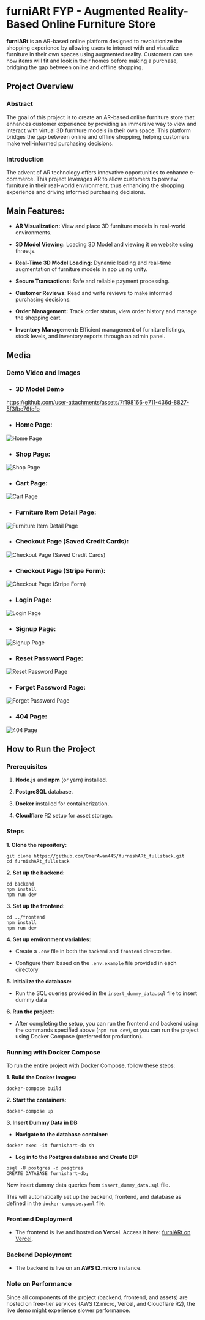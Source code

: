 

# furniARt FYP - Augmented Reality-Based Online Furniture Store

  

**furniARt** is an AR-based online platform designed to revolutionize the shopping experience by allowing users to interact with and visualize furniture in their own spaces using augmented reality. Customers can see how items will fit and look in their homes before making a purchase, bridging the gap between online and offline shopping.

## Project Overview

  

### Abstract

  

The goal of this project is to create an AR-based online furniture store that enhances customer experience by providing an immersive way to view and interact with virtual 3D furniture models in their own space. This platform bridges the gap between online and offline shopping, helping customers make well-informed purchasing decisions.

  

  

### Introduction

  

The advent of AR technology offers innovative opportunities to enhance e-commerce. This project leverages AR to allow customers to preview furniture in their real-world environment, thus enhancing the shopping experience and driving informed purchasing decisions.

  
  

## Main Features:

  

-  **AR Visualization:** View and place 3D furniture models in real-world environments.

  

-  **3D Model Viewing:** Loading 3D Model and viewing it on website using three.js.

  

-  **Real-Time 3D Model Loading:** Dynamic loading and real-time augmentation of furniture models in app using unity.

  

-  **Secure Transactions:** Safe and reliable payment processing.

  

-  **Customer Reviews**: Read and write reviews to make informed purchasing decisions.

  

-  **Order Management:** Track order status, view order history and manage the shopping cart.

  

-  **Inventory Management:** Efficient management of furniture listings, stock levels, and inventory reports through an admin panel.

  

## Media

  

### Demo Video and Images

  

-  ### 3D Model Demo
https://github.com/user-attachments/assets/7f198166-e711-436d-8827-5f3fbc76fcfb

-  ### Home Page:

![Home Page](./assets/demo-web-pages/Home.jpeg)

-  ### Shop Page:

![Shop Page](./assets/demo-web-pages/Shop.jpeg)

-  ### Cart Page:

![Cart Page](./assets/demo-web-pages/Cart%20Page.png)

-  ### Furniture Item Detail Page:

![Furniture Item Detail Page](./assets/demo-web-pages/furnitureItemDetailPage.jpeg)

-  ### Checkout Page (Saved Credit Cards):

![Checkout Page (Saved Credit Cards)](./assets/demo-web-pages/Checkout%20Page%20(Saved%20Credit%20Cards).jpeg)

-  ### Checkout Page (Stripe Form):

![Checkout Page (Stripe Form)](./assets/demo-web-pages/Checkout%20Page%20(Stripe%20Form).jpeg)

-  ### Login Page:

![Login Page](./assets/demo-web-pages/login.jpeg)

-  ### Signup Page:

![Signup Page](./assets/demo-web-pages/signup.jpeg)

-  ### Reset Password Page:

![Reset Password Page](./assets/demo-web-pages/reset-password.jpeg)

-  ### Forget Password Page:

![Forget Password Page](./assets/demo-web-pages/forget.jpeg)

-  ### 404 Page:

![404 Page](./assets/demo-web-pages/404.jpeg)

  

## How to Run the Project


### Prerequisites

1.  **Node.js** and **npm** (or yarn) installed.

2.  **PostgreSQL** database.

3.  **Docker** installed for containerization.

4.  **Cloudflare** R2 setup for asset storage.

  


### Steps

**1. Clone the repository:**
```
git clone https://github.com/OmerAwan445/furnishARt_fullstack.git
cd furnishARt_fullstack
``` 

**2. Set up the backend:**

```
cd backend 
npm install
npm run dev
```
**3. Set up the frontend:**

``` 
cd ../frontend
npm install
npm run dev
``` 

**4. Set up environment variables:**

- Create a `.env` file in both the `backend` and `frontend` directories.

- Configure them based on the `.env.example` file provided in each directory

  

**5. Initialize the database:**

- Run the SQL queries provided in the `insert_dummy_data.sql` file to insert dummy data

  

**6. Run the project:**

- After completing the setup, you can run the frontend and backend using the commands specified above (`npm run dev`), or you can run the project using Docker Compose (preferred for production).

  

### Running with Docker Compose

  

To run the entire project with Docker Compose, follow these steps:

  

**1. Build the Docker images:**

```
docker-compose build
```

**2. Start the containers:**

``` 
docker-compose up
```

**3. Insert Dummy Data in DB**

-  **Navigate to the database container:**

```
docker exec -it furnishart-db sh
```

-  **Log in to the Postgres database and Create DB:**

```
psql -U postgres -d posgtres
CREATE DATABASE furnishart-db;
```

Now insert dummy data queries from `insert_dummy_data.sql` file.

  

This will automatically set up the backend, frontend, and database as defined in the `docker-compose.yaml` file.

  

### Frontend Deployment

  

- The frontend is live and hosted on **Vercel**. Access it here: [furniARt on Vercel](https://furnishart.vercel.app/).

  

### Backend Deployment

  

- The backend is live on an **AWS t2.micro** instance.

  

### Note on Performance

  

Since all components of the project (backend, frontend, and assets) are hosted on free-tier services (AWS t2.micro, Vercel, and Cloudflare R2), the live demo might experience slower performance.
